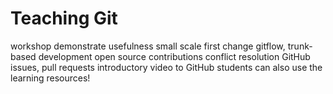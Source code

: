 # Teaching Git

workshop
demonstrate usefulness
small scale first change
gitflow, trunk-based development
open source contributions
conflict resolution
GitHub issues, pull requests
introductory video to GitHub
students can also use the learning resources!
